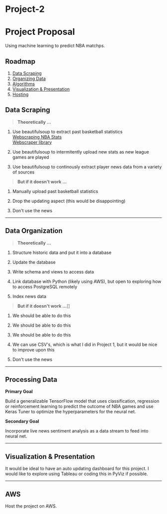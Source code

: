 # Project-2

# **Project Proposal**
Using machine learning to predict NBA matchps. 

## **Roadmap**
1. [Data Scraping](#Data-Scraping)
1. [Organizing Data](#Data-Organization)
1. [Algorithms](#Processing-Data)
1. [Visualization & Presentation](#Visualization-&-Presentations)
1. [Hosting](#AWS)


## **Data Scraping**

>**Theoretically ...**
1. Use beautifulsoup to extract past basketball statistics \
 [Webscraping NBA Stats](!https://towardsdatascience.com/web-scraping-nba-stats-4b4f8c525994)\
 [Webscraper library](!https://pypi.org/project/basketball-reference-web-scraper/)

1. Use beautifulsoup to intermitently upload new stats as new league games are played

1. Use beautifulsoup to continously extract player news data from a variety of sources

>**But if it doesn't work ...**

1. Manually upload past basketball statistics

2. Drop the updating aspect (this would be disappointing)

3. Don't use the news

---

## **Data Organization**

>**Theoretically ...**
1. Structure historic data and put it into a database

1. Update the database

1. Write schema and views to access data

1. Link database with Python (likely using AWS), but open to exploring how to access PostgreSQL remotely

1. Index news data

>**But if it doesn't work ...**[]
1. We should be able to do this

1. We should be able to do this

1. We should be able to do this

1. We can use CSV's, which is what I did in Project 1, but it would be nice to improve upon this

1. Don't use the news
---
## **Processing Data**

**Primary Goal**

Build a generalizable TensorFlow model that uses classification, regression or reinforcement learning to predict the outcome of NBA games and use Keras Tuner to optimize the hyperparameters for the neural net.

**Secondary Goal** 

Incorporate live news sentiment analysis as a data stream to feed into neural net.

---
## **Visualization & Presentation**

It would be ideal to have an auto updating dashboard for this project. I would like to explore using Tableau or coding this in PyViz if possible.

---
## **AWS**

Host the project on AWS.




